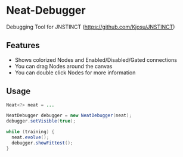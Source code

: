 # Neat-Debugger

Debugging Tool for JNSTINCT (https://github.com/Kjosu/JNSTINCT)

## Features
- Shows colorized Nodes and Enabled/Disabled/Gated connections
- You can drag Nodes around the canvas
- You can double click Nodes for more information

## Usage
```java
Neat<?> neat = ...

NeatDebugger debugger = new NeatDebugger(neat);
debugger.setVisible(true);

while (training) {
  neat.evolve();
  debugger.showFittest();
}
```
